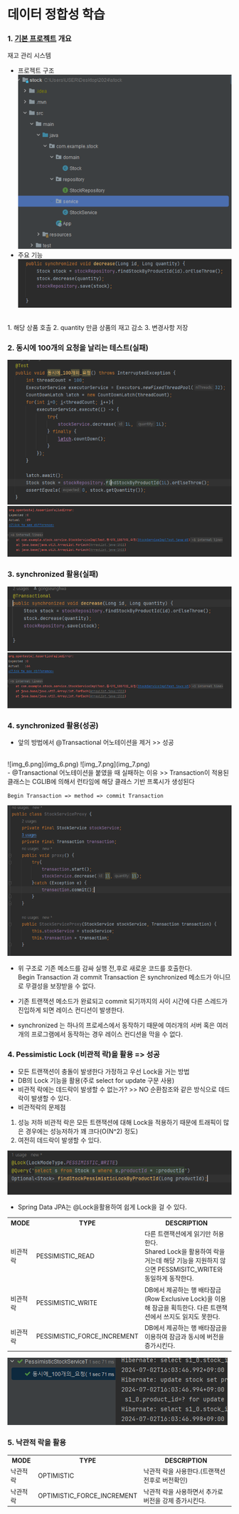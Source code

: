 # 데이터 정합성 학습

### 1. <a href="https://github.com/gongseunghwa/spring_concurrency_issue">기본 프로젝트</a> 개요
재고 관리 시스템
- 프로젝트 구조 <br>
![img.png](img.png)
- 주요 기능
![img_1.png](img_1.png)
<br>
1. 해당 상품 호출
2. quantity 만큼 상품의 재고 감소
3. 변경사항 저장

### 2. 동시에 100개의 요청을 날리는 테스트(실패)
![img_2.png](img_2.png)
![img_3.png](img_3.png)

### 3. synchronized 활용(실패)
![img_4.png](img_4.png)
![img_5.png](img_5.png)

### 4. synchronized 활용(성공)
- 앞의 방법에서 @Transactional 어노테이션을 제거 >> 성공
<br>
![img_6.png](img_6.png)
![img_7.png](img_7.png)
<br>
- @Transactional 어노테이션을 붙였을 때 실패하는 이유 >> 
Transaction이 적용된 클래스는 CGLIB에 의해서 런타임에 해당 클래스 기반 프록시가 생성된다

```text
Begin Transaction => method => commit Transaction
```
![img_8.png](img_8.png)
<br>
- 위 구조로 기존 메소드를 감싸 실행 전,후로 새로운 코드를 호출한다. <br>
Begin Transaction 과 commit Transaction 은 synchronized 메소드가 아니므로 무결성을 보장받을 수 없다.
- 기존 트랜잭션 메소드가 완료되고 commit 되기까지의 사이 시간에 다른 스레드가 진입하게 되면 레이스 컨디션이 발생한다.

- synchronized 는 하나의 프로세스에서 동작하기 때문에 여러개의 서버 혹은 여러개의 프로그램에서 동작하는 경우 레이스 컨디션을 막을 수 없다.

### 4. Pessimistic Lock (비관적 락)을 활용 => 성공
- 모든 트랜잭션이 충돌이 발생한다 가정하고 우선 Lock을 거는 방법
- DB의 Lock 기능을 활용(주로 select for update 구문 사용)
- 비관적 락에는 데드락이 발생할 수 없는가? >> NO
순환참조와 같은 방식으로 데드락이 발생할 수 있다.
- 비관적락의 문제점
1. 성능 저하
비관적 락은 모든 트랜잭션에 대해 Lock을 적용하기 때문에 트래픽이 많은 경우에는 성능저하가 꽤 크다(O(N^2) 정도)
2. 여전히 데드락이 발생할 수 있다.

![img_9.png](img_9.png)
- Spring Data JPA는 @Lock을활용하여 쉽게 Lock을 걸 수 있다.
<table>
<tr>
<th>MODE</th> <th>TYPE</th> <th>DESCRIPTION</th>
</tr>
<tr>
    <td>비관적 락</td>
    <td>PESSIMISTIC_READ</td>
    <td>다른 트랜잭션에게 읽기만 허용한다. <br> Shared Lock을 활용하여 락을 거는데 해당 기능을 지원하지 않으면 PESSMISITC_WRITE와 동일하게 동작한다.</td>
</tr>
<tr>
    <td>비관적 락</td>
    <td>PESSIMISTIC_WRITE</td>
    <td>DB에서 제공하는 행 배타잠금(Row Exclusive Lock)을 이용해 잠금을 획득한다. 다른 트랜잭션에서 쓰지도 읽지도 못한다.</td>
</tr>
<tr>
    <td>비관적 락</td>
    <td>PESSIMISTIC_FORCE_INCREMENT</td>
    <td>DB에서 제공하는 행 배타잠금을 이용하여 잠금과 동시에 버전을 증가시킨다.</td>
</tr>
</table>

![img_10.png](img_10.png)


### 5. 낙관적 락을 활용

<table>
<tr>
<th>MODE</th> <th>TYPE</th> <th>DESCRIPTION</th>
</tr>
<tr>
    <td>낙관적 락</td>
    <td>OPTIMISTIC</td>
    <td>낙관적 락을 사용한다.(트랜잭션 전후로 버전확인)</td>
</tr>
<tr>
    <td>낙관적 락</td>
    <td>OPTIMISTIC_FORCE_INCREMENT</td>
    <td>낙관적 락을 사용하면서 추가로 버전을 강제 증가시킨다. </td>
</tr>
</table>
